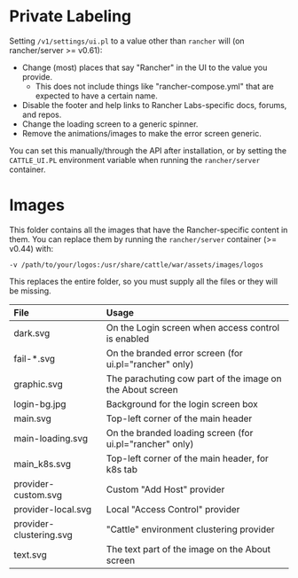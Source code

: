 # Private Labeling #

Setting `/v1/settings/ui.pl` to a value other than `rancher` will (on rancher/server >= v0.61):
  - Change (most) places that say "Rancher" in the UI to the value you provide.
    - This does not include things like "rancher-compose.yml" that are expected to have a certain name.
  - Disable the footer and help links to Rancher Labs-specific docs, forums, and repos.
  - Change the loading screen to a generic spinner.
  - Remove the animations/images to make the error screen generic.

You can set this manually/through the API after installation, or by setting the `CATTLE_UI.PL` environment 
variable when running the `rancher/server` container.

# Images #
This folder contains all the images that have the Rancher-specific content in them.
You can replace them by running the `rancher/server` container (>= v0.44) with:

```-v /path/to/your/logos:/usr/share/cattle/war/assets/images/logos```

This replaces the entire folder, so you must supply all the files or they will be missing.

| File                    | Usage                                                     |
|:------------------------|:----------------------------------------------------------|
| dark.svg                | On the Login screen when access control is enabled        |
| fail-*.svg              | On the branded error screen (for ui.pl="rancher" only)    |
| graphic.svg             | The parachuting cow part of the image on the About screen |
| login-bg.jpg            | Background for the login screen box                       |
| main.svg                | Top-left corner of the main header                        |
| main-loading.svg        | On the branded loading screen (for ui.pl="rancher" only)  |
| main_k8s.svg            | Top-left corner of the main header, for k8s tab           |
| provider-custom.svg     | Custom "Add Host" provider                                |
| provider-local.svg      | Local "Access Control" provider                           |
| provider-clustering.svg | "Cattle" environment clustering provider                  |
| text.svg                | The text part of the image on the About screen            |
